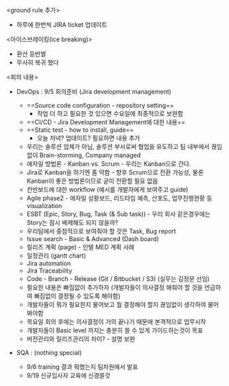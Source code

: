 <ground rule 추가>
- 하루에 한번씩 JIRA ticket 업데이트

<아이스브레이킹(ice breaking)>
- 환산 등반썰
- 무사히 복귀 했다

<회의 내용>
- DevOps : 9/5 회의준비 (Jira development management)
	- ==Source code configuration - repository setting==
		- 작업 더 하고 필요한 것 있으면 수요일에 최종적으로 보완함
	- ==CI/CD - Jira Development Management에 대한 내용==
	- ==Static test - how to install, guide==
		- 오늘 저녁? 업데이트? 필요하면 내용 추가
	- 우리는 솔루션 업체가 아님, 솔루션 부서로써 협업을 유도하고 팀 내부에서 끊임없이 Brain-storming, Company managed
	- 애자일 방법론 - Kanban vs. Scrum - 우리는 Kanban으로 간다.
	- Jira로 Kanban을 하기엔 좀 약함 - 향후 Scrum으로 전환 가능성, 물론 Kanban이 좋은 방법론이므로 굳이 전환할 필요 없음
	- 칸반보드에 대한 workflow (예시를 개발자에게 보여주고 guide)
	- Agile phase2 - 애자일 상황보드, 리드타임 예측, 산포도, 업무진행현황 등 visualization
	- ESBT (Epic, Story, Bug, Task (& Sub task)) - 우리 회사 같은경우에는 Story는 잠시 배제해도 되지 않을까?
	- 우리팀에서 중점적으로 보여줘야 할 것은 Task, Bug report
	- Issue search - Basic & Advanced (Dash board)
	- 릴리즈 계획 (page) - 인텔 MED 계획 사례
	- 일정관리 (gantt chart)
	- Jira automation
	- Jira Traceability
	- Code - Branch - Release (Git / Bitbucket / S3) (실무는 김정문 선임)
	- 필요한 내용은 빠짐없이 추가하자 (개발자들이 의사결정 해줘야 할 것을 언급하여 빠짐없이 결정될 수 있도록 해야함)
	- 개발자들이 뭐가 필요한지 물어보고 뭘 결정해야 할지 끊임없이 생각하여 물어봐야함
	- 목요일 회의 후에는 의사결정이 거의 끝나기 때문에 본격적으로 업무시작
	- 개발자들이 Basic level 까지는 충분히 쓸 수 있게 가이드하는것이 목표
	- 버전관리와 릴리즈관리의 차이? - 설명 보완

- SQA : (nothing special)
	- 9/6 training 결과 뭐했는지 팀차원에서 발표
	- 9/19 신규입사자 교육에 신경쓸것




